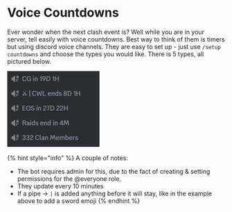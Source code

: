 # Voice Countdowns

Ever wonder when the next clash event is? Well while you are in your server, tell easily with voice countdowns. Best way to think of them is timers but using discord voice channels. They are easy to set up - just use `/setup countdowns` and choose the types you would like. There is 5 types, all pictured below.

&#x20;![](<../.gitbook/assets/image (4).png>)

{% hint style="info" %}
A couple of notes:

* The bot requires admin for this, due to the fact of creating & setting permissions for the @everyone role.
* They update every 10 minutes
* If a pipe -> `|` is added anything before it will stay, like in the example above to add a sword emoji
{% endhint %}
